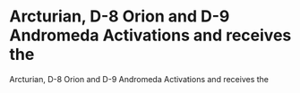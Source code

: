 # Arcturian, D-8 Orion and D-9 Andromeda Activations and receives the

Arcturian, D-8 Orion and D-9 Andromeda Activations and receives the